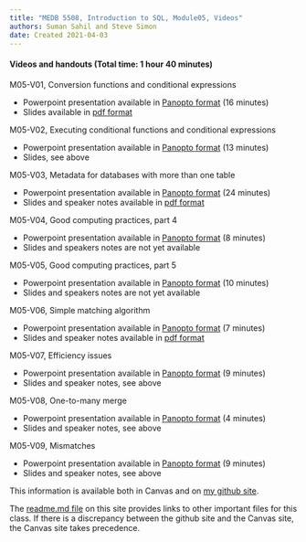 ```yaml
---
title: "MEDB 5508, Introduction to SQL, Module05, Videos"
authors: Suman Sahil and Steve Simon
date: Created 2021-04-03
---
```


#### Videos and handouts (Total time: 1 hour 40 minutes)

M05-V01, Conversion functions and conditional expressions

+ Powerpoint presentation available in [Panopto format][m05v01] (16 minutes)
+ Slides available in [pdf format][git1]

M05-V02, Executing conditional functions and conditional expressions

+ Powerpoint presentation available in [Panopto format][m05v02] (13 minutes)
+ Slides, see above

M05-V03, Metadata for databases with more than one table

+ Powerpoint presentation available in [Panopto format][m05v03] (24 minutes)
+ Slides and speaker notes available in [pdf format][git3]

M05-V04, Good computing practices, part 4

+ Powerpoint presentation available in [Panopto format][m05v04] (8 minutes)
+ Slides and speakers notes are not yet available

M05-V05, Good computing practices, part 5

+ Powerpoint presentation available in [Panopto format][m05v05] (10 minutes)
+ Slides and speakers notes are not yet available

M05-V06, Simple matching algorithm

+ Powerpoint presentation available in [Panopto format][m05v06] (7 minutes)
+ Slides and speaker notes available in [pdf format][git4]

M05-V07, Efficiency issues

+ Powerpoint presentation available in [Panopto format][m05v07] (9 minutes)
+ Slides and speaker notes, see above

M05-V08, One-to-many merge

+ Powerpoint presentation available in [Panopto format][m05v08] (4 minutes)
+ Slides and speaker notes, see above

M05-V09, Mismatches

+ Powerpoint presentation available in [Panopto format][m05v09] (9 minutes)
+ Slides and speaker notes, see above

<!---my git--->
This information is available both in Canvas and on [my github site][thisf].

The [readme.md file][mygit] on this site provides links to other important files for this class. If there is a discrepancy between the github site and the Canvas site, the Canvas site takes precedence.

[thisf]: https://github.com/pmean/introduction-to-sql/blob/master/modules/5508-02-videos.md
[mygit]: https://github.com/pmean/introduction-to-sql/blob/master/README.md
<!---my git--->

[git1]: https://github.com/pmean/introduction-to-sql/blob/master/results/m05-v01-conversion.pdf
[git2]: https://github.com/pmean/introduction-to-sql/blob/master/results/m05-v02-conversion.pdf
[git3]: https://github.com/pmean/introduction-to-sql/blob/master/results/m05-v03-metadata.pdf
[git4]: https://github.com/pmean/introduction-to-sql/blob/master/results/m05-v06-join-mechanics.pdf

[m05v01]: https://umsystem.hosted.panopto.com/Panopto/Pages/Viewer.aspx?id=69c3af9b-5856-4364-81d8-aad3014c7ec8
[m05v02]: https://umsystem.hosted.panopto.com/Panopto/Pages/Viewer.aspx?id=1a04e3b6-59d1-4fa3-81dc-aad3016c7e48
[m05v03]: https://umsystem.hosted.panopto.com/Panopto/Pages/Viewer.aspx?id=91501179-ea5b-4c35-903e-aad801422d51
[m05v04]: https://umsystem.hosted.panopto.com/Panopto/Pages/Viewer.aspx?id=4fb06e69-fb02-429b-bb08-ab1901610c71
[m05v05]: https://umsystem.hosted.panopto.com/Panopto/Pages/Viewer.aspx?id=ddc5da52-8300-4f12-996e-ab1901641800
[m05v06]: https://umsystem.hosted.panopto.com/Panopto/Pages/Viewer.aspx?id=f1167677-68f1-4df8-9d53-ad720154936b
[m05v07]: https://umsystem.hosted.panopto.com/Panopto/Pages/Viewer.aspx?id=ef55d397-4f94-465f-8338-ad720157f129
[m05v08]: https://umsystem.hosted.panopto.com/Panopto/Pages/Viewer.aspx?id=fb81ebfc-4794-4a85-b973-ad72015ab0aa
[m05v09]: https://umsystem.hosted.panopto.com/Panopto/Pages/Viewer.aspx?id=e8938d11-1e00-46ca-a2cf-ad72015c462b
